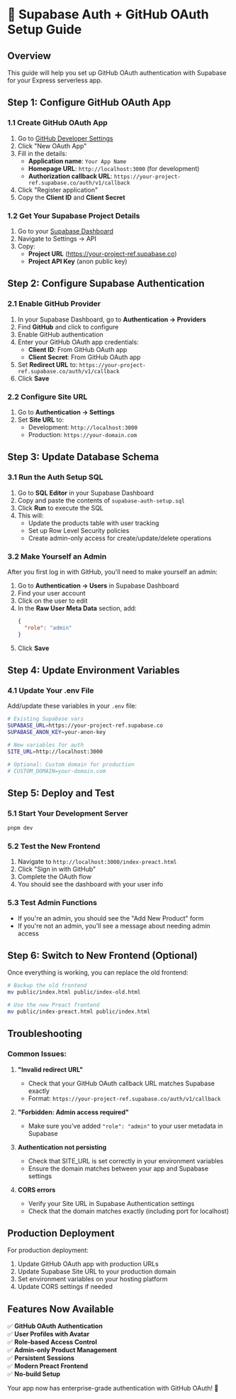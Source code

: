 # 🚀 Supabase Auth + GitHub OAuth Setup Guide

## Overview
This guide will help you set up GitHub OAuth authentication with Supabase for your Express serverless app.

## Step 1: Configure GitHub OAuth App

### 1.1 Create GitHub OAuth App
1. Go to [GitHub Developer Settings](https://github.com/settings/developers)
2. Click "New OAuth App"
3. Fill in the details:
   - **Application name**: `Your App Name`
   - **Homepage URL**: `http://localhost:3000` (for development)
   - **Authorization callback URL**: `https://your-project-ref.supabase.co/auth/v1/callback`
4. Click "Register application"
5. Copy the **Client ID** and **Client Secret**

### 1.2 Get Your Supabase Project Details
1. Go to your [Supabase Dashboard](https://supabase.com/dashboard)
2. Navigate to Settings → API
3. Copy:
   - **Project URL** (https://your-project-ref.supabase.co)
   - **Project API Key** (anon public key)

## Step 2: Configure Supabase Authentication

### 2.1 Enable GitHub Provider
1. In your Supabase Dashboard, go to **Authentication → Providers**
2. Find **GitHub** and click to configure
3. Enable GitHub authentication
4. Enter your GitHub OAuth app credentials:
   - **Client ID**: From GitHub OAuth app
   - **Client Secret**: From GitHub OAuth app
5. Set **Redirect URL** to: `https://your-project-ref.supabase.co/auth/v1/callback`
6. Click **Save**

### 2.2 Configure Site URL
1. Go to **Authentication → Settings**
2. Set **Site URL** to:
   - Development: `http://localhost:3000`
   - Production: `https://your-domain.com`

## Step 3: Update Database Schema

### 3.1 Run the Auth Setup SQL
1. Go to **SQL Editor** in your Supabase Dashboard
2. Copy and paste the contents of `supabase-auth-setup.sql`
3. Click **Run** to execute the SQL
4. This will:
   - Update the products table with user tracking
   - Set up Row Level Security policies
   - Create admin-only access for create/update/delete operations

### 3.2 Make Yourself an Admin
After you first log in with GitHub, you'll need to make yourself an admin:

1. Go to **Authentication → Users** in Supabase Dashboard
2. Find your user account
3. Click on the user to edit
4. In the **Raw User Meta Data** section, add:
   ```json
   {
     "role": "admin"
   }
   ```
5. Click **Save**

## Step 4: Update Environment Variables

### 4.1 Update Your .env File
Add/update these variables in your `.env` file:

```bash
# Existing Supabase vars
SUPABASE_URL=https://your-project-ref.supabase.co
SUPABASE_ANON_KEY=your-anon-key

# New variables for auth
SITE_URL=http://localhost:3000

# Optional: Custom domain for production
# CUSTOM_DOMAIN=your-domain.com
```

## Step 5: Deploy and Test

### 5.1 Start Your Development Server
```bash
pnpm dev
```

### 5.2 Test the New Frontend
1. Navigate to `http://localhost:3000/index-preact.html`
2. Click "Sign in with GitHub"
3. Complete the OAuth flow
4. You should see the dashboard with your user info

### 5.3 Test Admin Functions
- If you're an admin, you should see the "Add New Product" form
- If you're not an admin, you'll see a message about needing admin access

## Step 6: Switch to New Frontend (Optional)

Once everything is working, you can replace the old frontend:

```bash
# Backup the old frontend
mv public/index.html public/index-old.html

# Use the new Preact frontend
mv public/index-preact.html public/index.html
```

## Troubleshooting

### Common Issues:

1. **"Invalid redirect URL"**
   - Check that your GitHub OAuth callback URL matches Supabase exactly
   - Format: `https://your-project-ref.supabase.co/auth/v1/callback`

2. **"Forbidden: Admin access required"**
   - Make sure you've added `"role": "admin"` to your user metadata in Supabase

3. **Authentication not persisting**
   - Check that SITE_URL is set correctly in your environment variables
   - Ensure the domain matches between your app and Supabase settings

4. **CORS errors**
   - Verify your Site URL in Supabase Authentication settings
   - Check that the domain matches exactly (including port for localhost)

## Production Deployment

For production deployment:

1. Update GitHub OAuth app with production URLs
2. Update Supabase Site URL to your production domain
3. Set environment variables on your hosting platform
4. Update CORS settings if needed

## Features Now Available

✅ **GitHub OAuth Authentication**  
✅ **User Profiles with Avatar**  
✅ **Role-based Access Control**  
✅ **Admin-only Product Management**  
✅ **Persistent Sessions**  
✅ **Modern Preact Frontend**  
✅ **No-build Setup**  

Your app now has enterprise-grade authentication with GitHub OAuth! 🎉
